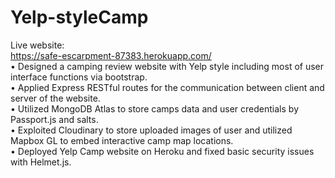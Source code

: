 # Yelp-styleCamp
Live website:\
https://safe-escarpment-87383.herokuapp.com/ \
• Designed a camping review website with Yelp style including most of user interface functions via bootstrap.\
• Applied Express RESTful routes for the communication between client and server of the website.\
• Utilized MongoDB Atlas to store camps data and user credentials by Passport.js and salts.\
• Exploited Cloudinary to store uploaded images of user and utilized Mapbox GL to embed interactive camp map locations.\
• Deployed Yelp Camp website on Heroku and fixed basic security issues with Helmet.js.
